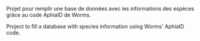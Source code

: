Projet pour remplir une base de données avec les informations des espèces grâce au code AphiaID de Worms.

Project to fill a database with species information using Worms' AphiaID code.
